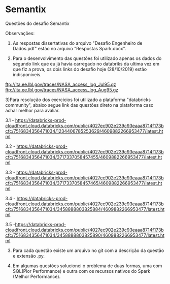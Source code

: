 # Semantix
Questões do desafio Semantix


Observações:
1) As respostas dissertativas do arquivo "Desafio Engenheiro de Dados.pdf" estão no arquivo "Respostas Spark.docx".

2) Para o desenvolvimento das questões foi utilizado apenas os dados do segundo link que eu já havia carregado no databriks da ultima vez em que fiz a prova, os dois links do desafio hoje (28/10/2019) estão indisponiveis.

ftp://ita.ee.lbl.gov/traces/NASA_access_log_Jul95.gz
ftp://ita.ee.lbl.gov/traces/NASA_access_log_Aug95.gz

3)Para resolução dos exercicios foi utilizado a plataforma "databricks community", abaixo segue link das questões direto na plataforma caso achar melhor para avaliar.

3.1 - https://databricks-prod-cloudfront.cloud.databricks.com/public/4027ec902e239c93eaaa8714f173bcfc/7516834356471034/1234406785253629/4609882266953477/latest.html
    
3.2 - https://databricks-prod-cloudfront.cloud.databricks.com/public/4027ec902e239c93eaaa8714f173bcfc/7516834356471034/3717337058457455/4609882266953477/latest.html
   
3.3 - https://databricks-prod-cloudfront.cloud.databricks.com/public/4027ec902e239c93eaaa8714f173bcfc/7516834356471034/3717337058457465/4609882266953477/latest.html
 
3.4 - https://databricks-prod-cloudfront.cloud.databricks.com/public/4027ec902e239c93eaaa8714f173bcfc/7516834356471034/3458888803825884/4609882266953477/latest.html
   
3.5 -https://databricks-prod-cloudfront.cloud.databricks.com/public/4027ec902e239c93eaaa8714f173bcfc/7516834356471034/3458888803825890/4609882266953477/latest.html
    
3) Para cada questão existe um arquivo no git com a descrição da questão e extensão .py.

4) Em algumas questões solucionei o problema de duas formas, uma com SQL(Pior Performance) e outra com os recursos nativos do Spark (Melhor Performance).
